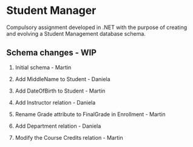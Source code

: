 # Student Manager

Compulsory assignment developed in .NET with the purpose of creating and evolving a Student Management database schema. 

## Schema changes - WIP

1. Initial schema - Martin

2. Add MiddleName to Student - Daniela

3. Add DateOfBirth to Student - Martin

4. Add Instructor relation - Daniela

5. Rename Grade attribute to FinalGrade in Enrollment - Martin

6. Add Department relation - Daniela

7. Modify the Course Credits relation - Martin
